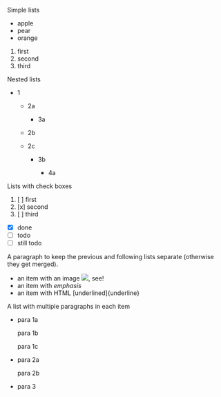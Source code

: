 Simple lists

- apple
- pear
- orange

1. first
2. second
3. third

Nested lists

- 1

  - 2a

    - 3a

  - 2b

  - 2c

    - 3b

      - 4a

Lists with check boxes

1. [ ] first
2. [x] second
3. [ ] third

- [x] done
- [ ] todo
- [ ] still todo

A paragraph to keep the previous and following lists separate (otherwise they get merged).

- an item with an image ![](image.png), see!
- an item with _emphasis_
- an item with HTML [underlined]{underline}

A list with multiple paragraphs in each item

- para 1a

  para 1b

  para 1c

- para 2a

  para 2b

- para 3